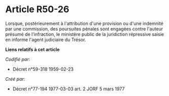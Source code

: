 # Article R50-26

Lorsque, postérieurement à l'attribution d'une provision ou d'une indemnité par une commission, des poursuites pénales sont
engagées contre l'auteur présumé de l'infraction, le ministère public de la juridiction répressive saisie en informe l'agent
judiciaire du Trésor.

**Liens relatifs à cet article**

_Codifié par_:

  - Décret n°59-318 1959-02-23

_Créé par_:

  - Décret n°77-194 1977-03-03 art. 2 JORF 5 mars 1977
